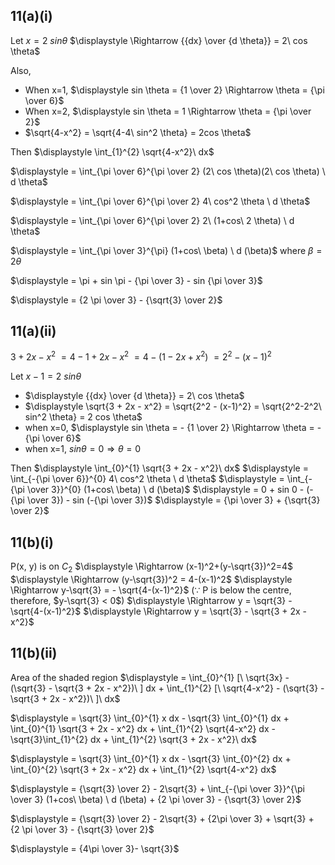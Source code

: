 ## 11(a)(i)
Let $x = 2\ sin \theta$
$\displaystyle \Rightarrow {{dx} \over {d \theta}} = 2\ cos \theta$

Also, 
- When x=1, $\displaystyle sin \theta = {1 \over 2} \Rightarrow \theta = {\pi \over 6}$
- When x=2, $\displaystyle sin \theta = 1 \Rightarrow \theta = {\pi \over 2}$
- $\sqrt{4-x^2} = \sqrt{4-4\ sin^2 \theta} = 2cos \theta$

Then $\displaystyle \int_{1}^{2} \sqrt{4-x^2}\ dx$

$\displaystyle = \int_{\pi \over 6}^{\pi \over 2} (2\ cos \theta)(2\ cos \theta) \ d \theta$

$\displaystyle = \int_{\pi \over 6}^{\pi \over 2} 4\ cos^2 \theta \ d \theta$

$\displaystyle = \int_{\pi \over 6}^{\pi \over 2} 2\ (1+cos\ 2 \theta) \ d \theta$

$\displaystyle = \int_{\pi \over 3}^{\pi} (1+cos\ \beta) \ d (\beta)$ where $\beta = 2 \theta$

$\displaystyle = \pi + sin \pi - {\pi \over 3} - sin {\pi \over 3}$

$\displaystyle = {2 \pi \over 3} - {\sqrt{3} \over 2}$

## 11(a)(ii)
$\displaystyle 3 + 2x - x^2$
$\displaystyle = 4 - 1 + 2x - x^2$
$\displaystyle = 4 - (1 - 2x + x^2)$
$\displaystyle = 2^2 - (x-1)^2$

Let $x - 1 = 2\ sin \theta$
- $\displaystyle {{dx} \over {d \theta}} = 2\ cos \theta$
- $\displaystyle \sqrt{3 + 2x - x^2} = \sqrt{2^2 - (x-1)^2} =  \sqrt{2^2-2^2\ sin^2 \theta} = 2 cos \theta$
- when x=0, $\displaystyle sin \theta = - {1 \over 2} \Rightarrow \theta = - {\pi \over 6}$
- when x=1, $\displaystyle sin \theta = 0 \Rightarrow \theta = 0$

Then $\displaystyle \int_{0}^{1} \sqrt{3 + 2x - x^2}\ dx$
$\displaystyle = \int_{-{\pi \over 6}}^{0} 4\ cos^2 \theta \ d \theta$
$\displaystyle = \int_{-{\pi \over 3}}^{0} (1+cos\ \beta) \ d (\beta)$
$\displaystyle = 0 + sin 0 - (-{\pi \over 3}) - sin (-{\pi \over 3})$
$\displaystyle = {\pi \over 3} + {\sqrt{3} \over 2}$

## 11(b)(i)
P(x, y) is on $C_2$
$\displaystyle \Rightarrow (x-1)^2+(y-\sqrt{3})^2=4$
$\displaystyle \Rightarrow (y-\sqrt{3})^2 = 4-(x-1)^2$
$\displaystyle \Rightarrow y-\sqrt{3} = - \sqrt{4-(x-1)^2}$ ($\because$ P is below the centre, therefore, $y-\sqrt{3} < 0$)
$\displaystyle \Rightarrow y = \sqrt{3} - \sqrt{4-(x-1)^2}$
$\displaystyle \Rightarrow y = \sqrt{3} - \sqrt{3 + 2x - x^2}$

## 11(b)(ii)
Area of the shaded region
$\displaystyle = \int_{0}^{1} [\ \sqrt{3x} - (\sqrt{3} - \sqrt{3 + 2x - x^2})\ ] dx + \int_{1}^{2} [\ \sqrt{4-x^2} - (\sqrt{3} - \sqrt{3 + 2x - x^2})\ ]\ dx$

$\displaystyle = \sqrt{3} \int_{0}^{1} x dx - \sqrt{3} \int_{0}^{1} dx + \int_{0}^{1} \sqrt{3 + 2x - x^2} dx + \int_{1}^{2} \sqrt{4-x^2} dx - \sqrt{3}\int_{1}^{2} dx + \int_{1}^{2} \sqrt{3 + 2x - x^2}\ dx$

$\displaystyle = \sqrt{3} \int_{0}^{1} x dx - \sqrt{3} \int_{0}^{2} dx + \int_{0}^{2} \sqrt{3 + 2x - x^2} dx + \int_{1}^{2} \sqrt{4-x^2} dx$

$\displaystyle = {\sqrt{3} \over 2} - 2\sqrt{3} + \int_{-{\pi \over 3}}^{\pi \over 3} (1+cos\ \beta) \ d (\beta) + {2 \pi \over 3} - {\sqrt{3} \over 2}$

$\displaystyle = {\sqrt{3} \over 2} - 2\sqrt{3} + {2\pi \over 3} + \sqrt{3} + {2 \pi \over 3} - {\sqrt{3} \over 2}$

$\displaystyle = {4\pi \over 3}- \sqrt{3}$